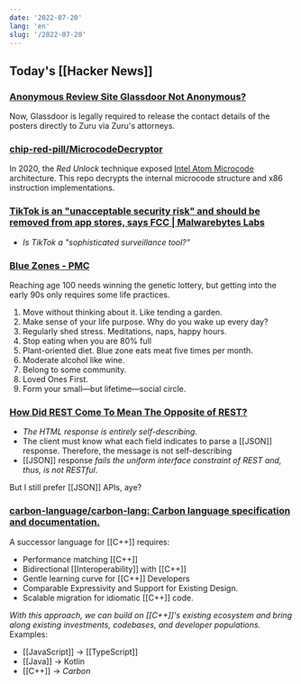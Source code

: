 ```yaml
---
date: '2022-07-20'
lang: 'en'
slug: '/2022-07-20'
---
```


## Today's [[Hacker News]]

### [Anonymous Review Site Glassdoor Not Anonymous?](https://www.webworm.co/p/glassdoor)

Now, Glassdoor is legally required to release the contact details of the posters directly to Zuru via Zuru's attorneys.

### [chip-red-pill/MicrocodeDecryptor](https://github.com/chip-red-pill/MicrocodeDecryptor)

In 2020, the _Red Unlock_ technique exposed [Intel Atom Microcode](https://en.wikipedia.org/wiki/Intel_Microcode) architecture.
This repo decrypts the internal microcode structure and x86 instruction implementations.

### [TikTok is an "unacceptable security risk" and should be removed from app stores, says FCC | Malwarebytes Labs](https://blog.malwarebytes.com/privacy-2/2022/07/tiktok-is-unacceptable-security-risk-and-should-be-removed-from-app-stores-says-fcc/)

- _Is TikTok a "sophisticated surveillance tool?"_

### [Blue Zones - PMC](https://www.ncbi.nlm.nih.gov/pmc/articles/PMC6125071/)

Reaching age 100 needs winning the genetic lottery, but getting into the early 90s only requires some life practices.

1. Move without thinking about it. Like tending a garden.
2. Make sense of your life purpose. Why do you wake up every day?
3. Regularly shed stress. Meditations, naps, happy hours.
4. Stop eating when you are 80% full
5. Plant-oriented diet. Blue zone eats meat five times per month.
6. Moderate alcohol like wine.
7. Belong to some community.
8. Loved Ones First.
9. Form your small—but lifetime—social circle.

### [How Did REST Come To Mean The Opposite of REST?](https://htmx.org/essays/how-did-rest-come-to-mean-the-opposite-of-rest/)

- _The HTML response is entirely self-describing._
- The client must know what each field indicates to parse a [[JSON]] response. Therefore, the message is not self-describing
- [[JSON]] response _fails the uniform interface constraint of REST and, thus, is not RESTful_.

But I still prefer [[JSON]] APIs, aye?

### [carbon-language/carbon-lang: Carbon language specification and documentation.](https://github.com/carbon-language/carbon-lang)

A successor language for [[C++]] requires:

- Performance matching [[C++]]
- Bidirectional [[Interoperability]] with [[C++]]
- Gentle learning curve for [[C++]] Developers
- Comparable Expressivity and Support for Existing Design.
- Scalable migration for idiomatic [[C++]] code.

_With this approach, we can build on [[C++]]'s existing ecosystem and bring along existing investments, codebases, and developer populations._ Examples:

- [[JavaScript]] → [[TypeScript]]
- [[Java]] → Kotlin
- [[C++]] → _Carbon_
